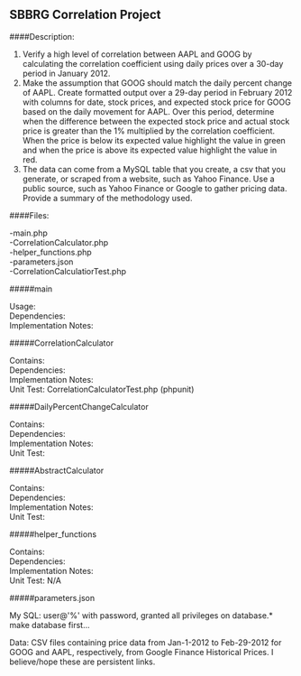 ## SBBRG Correlation Project

####Description:  
1. Verify a high level of correlation between AAPL and GOOG by calculating the correlation coefficient using daily prices over a 30-day period in January 2012.  
2. Make the assumption that GOOG should match the daily percent change of AAPL.  Create formatted output over a 29-day period in February 2012 with columns for date, stock prices, and expected stock price for GOOG based on the daily movement for AAPL.  Over this period, determine when the difference between the expected stock price and actual stock price is greater than the 1% multiplied by the correlation coefficient.  When the price is below its expected value highlight the value in green and when the price is above its expected value highlight the value in red.  
3. The data can come from a MySQL table that you create, a csv that you generate, or scraped from a website, such as Yahoo Finance. Use a public source, such as Yahoo Finance or Google to gather pricing data.  Provide a summary of the methodology used.  


####Files:

-main.php  
-CorrelationCalculator.php  
-helper_functions.php  
-parameters.json  
-CorrelationCalculatiorTest.php  

#####main

Usage:  
Dependencies:  
Implementation Notes:  

#####CorrelationCalculator

Contains:  
Dependencies:  
Implementation Notes:  
Unit Test: CorrelationCalculatorTest.php (phpunit)  

#####DailyPercentChangeCalculator

Contains:  
Dependencies:  
Implementation Notes:  
Unit Test:  

#####AbstractCalculator

Contains:  
Dependencies:  
Implementation Notes:  
Unit Test:  

#####helper_functions

Contains:  
Dependencies:  
Implementation Notes:  
Unit Test: N/A  

#####parameters.json

My SQL: user@'%' with password, granted all privileges on database.*  make database first...

Data: CSV files containing price data from Jan-1-2012 to Feb-29-2012 for GOOG and AAPL, respectively, from Google Finance Historical Prices. I believe/hope these are persistent links.  
